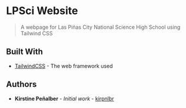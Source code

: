 # LPSci Website
> A webpage for Las Piñas City National Science High School using Tailwind CSS

## Built With

* [TailwindCSS](https://tailwindcss.com) - The web framework used

## Authors

* **Kirstine Peñalber** - *Initial work* - [kirpnlbr](https://github.com/kirpnlbr)